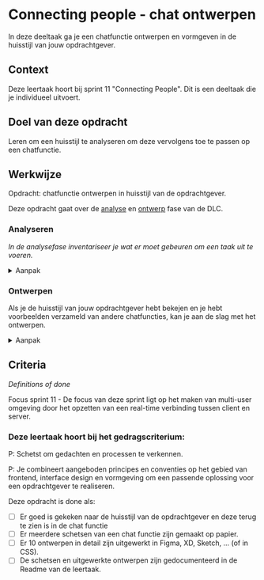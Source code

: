 

# Connecting people - chat ontwerpen

In deze deeltaak ga je een chatfunctie ontwerpen en vormgeven in de huisstijl van jouw opdrachtgever.

## Context

Deze leertaak hoort bij sprint 11 "Connecting People". Dit is een deeltaak die je individueel uitvoert.


## Doel van deze opdracht

Leren om een huisstijl te analyseren om deze vervolgens toe te passen op een chatfunctie.

## Werkwijze

Opdracht: chatfunctie ontwerpen in huisstijl van de opdrachtgever.

Deze opdracht gaat over de [analyse](#analyseren) en [ontwerp](#ontwerpen) fase van de DLC.


### Analyseren
*In de analysefase inventariseer je wat er moet gebeuren om een taak uit te voeren.*

<details>
<summary>Aanpak</summary>

1. {Zoek 5 voorbeelden van chatfuncties, maak screenshots en zet ze op het Mirobord}
2. {Bespreek in groepjes wat je er wel of niet goed aan vindt en zet dit op post-its bij de ontwerpen}
3. {Bekijk de huisstijl van jouw opdrachtgever: uit welke visuele elementen bestaat deze? wat zou je mee kunnen nemen in de chatfunctie?}

#### Materiaal analysefase

- [How To Infuse Visual Branding Into Your Chatbot](https://hellotars.com/blog/chatbot-branding-design)

</details>


### Ontwerpen

Als je de huisstijl van jouw opdrachtgever hebt bekejen en je hebt voorbeelden verzameld van andere chatfuncties, kan je aan de slag met het ontwerpen.

<details>
<summary>Aanpak</summary>

1. Bekijk jouw verzamelde ontwerpen: wat vind je er goed aan? en wat niet? wat neem je over? en wat niet?
2. Pak de huisstijlanalyse van de huisstijl van jouw opdrachtgever erbij: welke elementen kan je gebruiken voor de vormgeving van jouw chatfunctie?
2. Maak 5 verschillende (vorm en lay-out) schetsen op papier van hoe jouw chatfunctie eruit zou kunnen zien. Schrijf jouw overwegingen erbij in annotaties.
3. Bespreek de schetsen met een klasgenoot.
4. Werk de beste ontwerpen in detail uit in Figma, XD, Sketch, ...  (of in CSS).
Zorg dat je ook variaties maakt op die ontwerpen zodat je uiteindelijk 10 verschillende digitale ontwerpen hebt gemaakt. 
Denk hierbij aan (kleine) variaties in kleur, schaduw, marges, typografie etc.


#### Materiaal ontwerpfase

- [Amazing Chat Interface Inspiration](https://medium.muz.li/amazing-chat-interface-inspiration-9ce35222b93a)
- [Chat UI design inspiration, ideas and examples](https://search.muz.li/inspiration/chat-ui/)
- [99Designs](https://en.99designs.nl/inspiration/websites/chat)   

</details>



## Criteria
*Definitions of done*


Focus sprint 11 - De focus van deze sprint ligt op het maken van multi-user omgeving door het opzetten van een real-time verbinding tussen client en server. 



### Deze leertaak hoort bij het gedragscriterium:


P: Schetst om gedachten en processen te verkennen.

P: Je combineert aangeboden principes en conventies op het gebied van frontend, interface design en vormgeving om een passende oplossing voor een opdrachtgever te realiseren.

Deze opdracht is done als:

- [ ] Er goed is gekeken naar de huisstijl van de opdrachtgever en deze terug te zien is in de chat functie
- [ ] Er meerdere schetsen van een chat functie zijn gemaakt op papier.
- [ ] Er 10 ontwerpen in detail zijn uitgewerkt in Figma, XD, Sketch, ... (of in CSS).
- [ ] De schetsen en uitgewerkte ontwerpen zijn gedocumenteerd in de Readme van de leertaak.

